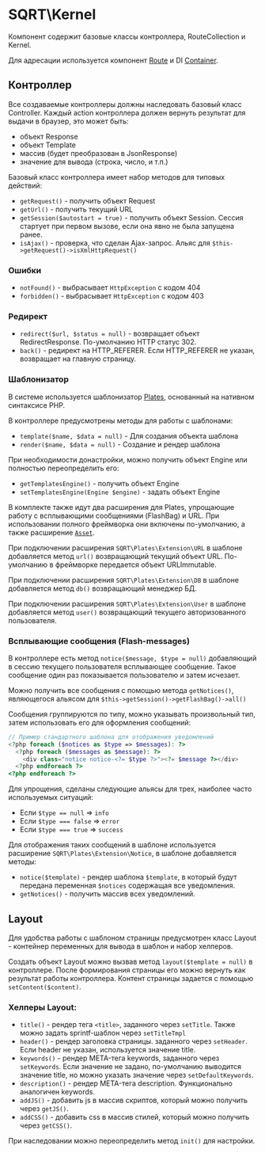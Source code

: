 # SQRT\Kernel

Компонент содержит базовые классы контроллера, RouteCollection и Kernel.

Для адресации используется компонент [Route](http://route.thephpleague.com) и DI [Container](http://container.thephpleague.com).

## Контроллер

Все создаваемые контроллеры должны наследовать базовый класс Controller. Каждый action контроллера должен вернуть 
результат для выдачи в браузер, это может быть:

* объект Response
* объект Template
* массив (будет преобразован в JsonResponse)
* значение для вывода (строка, число, и т.п.)

Базовый класс контроллера имеет набор методов для типовых действий:

* `getRequest()` - получить объект Request 
* `getUrl()` - получить текущий URL
* `getSession($autostart = true)` - получить объект Session. Сессия стартует при первом вызове, если она явно не была 
запущена ранее.
* `isAjax()` - проверка, что сделан Ajax-запрос. Альяс для `$this->getRequest()->isXmlHttpRequest()`

### Ошибки

* `notFound()` - выбрасывает `HttpException` с кодом 404
* `forbidden()` - выбрасывает `HttpException` c кодом 403
     
### Редирект

* `redirect($url, $status = null)` - возвращает объект RedirectResponse. По-умолчанию HTTP статус 302.
* `back()` - редирект на HTTP_REFERER. Если HTTP_REFERER не указан, возвращает на главную страницу. 

### Шаблонизатор

В системе используется шаблонизатор [Plates](http://platesphp.com), основанный на нативном синтаксисе PHP.

В контроллере предусмотрены методы для работы с шаблонами:

* `template($name, $data = null)` - Для создания объекта шаблона 
* `render($name, $data = null)` - Создание и рендер шаблона

При необходимости донастройки, можно получить объект Engine или полностью переопределить его:

* `getTemplatesEngine()` - получить объект Engine
* `setTemplatesEngine(Engine $engine)` - задать объект Engine

В комплекте также идут два расширения для Plates, упрощающие работу с всплывающими сообщениями (FlashBag) и URL. 
При использовании полного фреймворка они включены по-умолчанию, а также расширение [`Asset`](http://platesphp.com/extensions/asset/).

При подключении расширения `SQRT\Plates\Extension\URL` в шаблоне добавляется метод `url()` возвращающий 
текущий объект URL. По-умолчанию в фреймворке передается объект URLImmutable.

При подключении расширения `SQRT\Plates\Extension\DB` в шаблоне добавляется метод `db()` возвращающий менеджер БД.

При подключении расширения `SQRT\Plates\Extension\User` в шаблоне добавляется метод `user()` возвращающий текущего 
авторизованного пользователя.

### Всплывающие сообщения (Flash-messages)

В контроллере есть метод `notice($message, $type = null)` добавляющий в сессию текущего пользователя всплывающее 
сообщение. Такое сообщение один раз показывается пользователю и затем исчезает.

Можно получить все сообщения с помощью метода `getNotices()`, являющегося альясом для `$this->getSession()->getFlashBag()->all()`

Сообщения группируются по типу, можно указывать произвольный тип, затем использовать его для оформления сообщений:
 
~~~ php
// Пример стандартного шаблона для отображения уведомлений
<?php foreach ($notices as $type => $messages): ?>
  <?php foreach ($messages as $message): ?>
    <div class="notice notice-<?= $type ?>"><?= $message ?></div>
  <?php endforeach ?>
<?php endforeach ?>
~~~

Для упрощения, сделаны следующие альясы для трех, наиболее часто используемых ситуаций:

* Если `$type == null` => `info`
* Если `$type === false` => `error`
* Если `$type === true` => `success`
  
Для отображения таких сообщений в шаблоне используется расширение `SQRT\Plates\Extension\Notice`, в шаблоне добавляется методы:

* `notice($template)` - рендер шаблона `$template`, в который будут передана переменная `$notices` содержащая все уведомления.
* `getNotices()` - получить массив всех уведомлений.

## Layout

Для удобства работы с шаблоном страницы предусмотрен класс Layout - контейнер переменных для вывода в шаблон и набор хелперов.
  
Создать объект Layout можно вызвав метод `layout($template = null)` в контроллере. После формирования страницы его можно 
вернуть как результат работы контроллера. Контент страницы задается с помощью `setContent($content)`.

### Хелперы Layout:

* `title()` - рендер тега `<title>`, заданного через `setTitle`. Также можно задать sprintf-шаблон через `setTitleTmpl`
* `header()` - рендер заголовка страницы. заданного через `setHeader`. Если header не указан, используется значение title.
* `keywords()` - рендер META-тега keywords, заданного через `setKeywords`. Если значение не задано, по-умолчанию выводится значение title, но можно указать значение через `setDefaultKeywords`. 
* `description()` - рендер META-тега description. Функционально аналогичен keywords.
* `addJS()` - добавить js в массив скриптов, который можно получить через `getJS()`.
* `addCSS()` - добавить css в массив стилей, который можно получить через `getCSS()`.

При наследовании можно переопределить метод `init()` для настройки.
